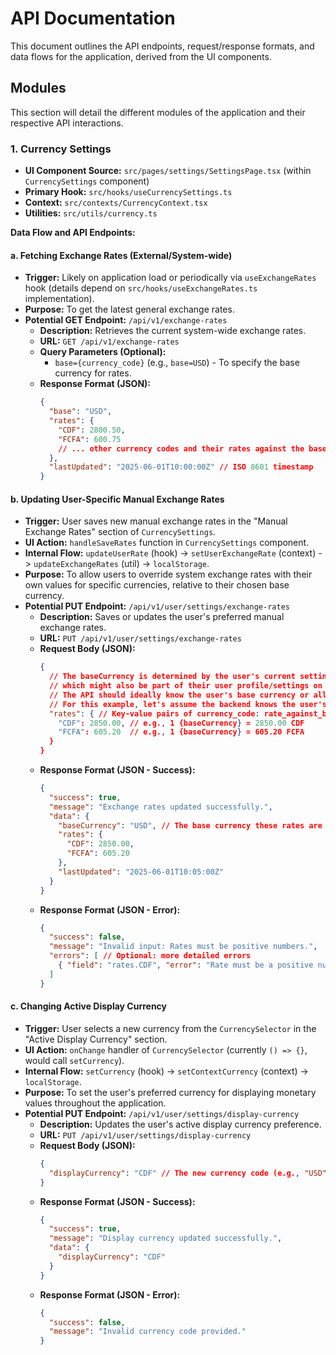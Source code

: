 # API Documentation

This document outlines the API endpoints, request/response formats, and data flows for the application, derived from the UI components.

## Modules

This section will detail the different modules of the application and their respective API interactions.

### 1. Currency Settings

*   **UI Component Source:** `src/pages/settings/SettingsPage.tsx` (within `CurrencySettings` component)
*   **Primary Hook:** `src/hooks/useCurrencySettings.ts`
*   **Context:** `src/contexts/CurrencyContext.tsx`
*   **Utilities:** `src/utils/currency.ts`

**Data Flow and API Endpoints:**

#### a. Fetching Exchange Rates (External/System-wide)

*   **Trigger:** Likely on application load or periodically via `useExchangeRates` hook (details depend on `src/hooks/useExchangeRates.ts` implementation).
*   **Purpose:** To get the latest general exchange rates.
*   **Potential GET Endpoint:** `/api/v1/exchange-rates`
    *   **Description:** Retrieves the current system-wide exchange rates.
    *   **URL:** `GET /api/v1/exchange-rates`
    *   **Query Parameters (Optional):**
        *   `base={currency_code}` (e.g., `base=USD`) - To specify the base currency for rates.
    *   **Response Format (JSON):**
        ```json
        {
          "base": "USD",
          "rates": {
            "CDF": 2800.50,
            "FCFA": 600.75
            // ... other currency codes and their rates against the base
          },
          "lastUpdated": "2025-06-01T10:00:00Z" // ISO 8601 timestamp
        }
        ```

#### b. Updating User-Specific Manual Exchange Rates

*   **Trigger:** User saves new manual exchange rates in the "Manual Exchange Rates" section of `CurrencySettings`.
*   **UI Action:** `handleSaveRates` function in `CurrencySettings` component.
*   **Internal Flow:** `updateUserRate` (hook) -> `setUserExchangeRate` (context) -> `updateExchangeRates` (util) -> `localStorage`.
*   **Purpose:** To allow users to override system exchange rates with their own values for specific currencies, relative to their chosen base currency.
*   **Potential PUT Endpoint:** `/api/v1/user/settings/exchange-rates`
    *   **Description:** Saves or updates the user's preferred manual exchange rates.
    *   **URL:** `PUT /api/v1/user/settings/exchange-rates`
    *   **Request Body (JSON):**
        ```json
        {
          // The baseCurrency is determined by the user's current setting,
          // which might also be part of their user profile/settings on the backend.
          // The API should ideally know the user's base currency or allow it to be specified if necessary.
          // For this example, let's assume the backend knows the user's base currency.
          "rates": { // Key-value pairs of currency_code: rate_against_base_currency
            "CDF": 2850.00, // e.g., 1 {baseCurrency} = 2850.00 CDF
            "FCFA": 605.20  // e.g., 1 {baseCurrency} = 605.20 FCFA
          }
        }
        ```
    *   **Response Format (JSON - Success):**
        ```json
        {
          "success": true,
          "message": "Exchange rates updated successfully.",
          "data": {
            "baseCurrency": "USD", // The base currency these rates are relative to
            "rates": {
              "CDF": 2850.00,
              "FCFA": 605.20
            },
            "lastUpdated": "2025-06-01T10:05:00Z"
          }
        }
        ```
    *   **Response Format (JSON - Error):**
        ```json
        {
          "success": false,
          "message": "Invalid input: Rates must be positive numbers.",
          "errors": [ // Optional: more detailed errors
            { "field": "rates.CDF", "error": "Rate must be a positive number." }
          ]
        }
        ```

#### c. Changing Active Display Currency

*   **Trigger:** User selects a new currency from the `CurrencySelector` in the "Active Display Currency" section.
*   **UI Action:** `onChange` handler of `CurrencySelector` (currently `() => {}`, would call `setCurrency`).
*   **Internal Flow:** `setCurrency` (hook) -> `setContextCurrency` (context) -> `localStorage`.
*   **Purpose:** To set the user's preferred currency for displaying monetary values throughout the application.
*   **Potential PUT Endpoint:** `/api/v1/user/settings/display-currency`
    *   **Description:** Updates the user's active display currency preference.
    *   **URL:** `PUT /api/v1/user/settings/display-currency`
    *   **Request Body (JSON):**
        ```json
        {
          "displayCurrency": "CDF" // The new currency code (e.g., "USD", "CDF", "FCFA")
        }
        ```
    *   **Response Format (JSON - Success):**
        ```json
        {
          "success": true,
          "message": "Display currency updated successfully.",
          "data": {
            "displayCurrency": "CDF"
          }
        }
        ```
    *   **Response Format (JSON - Error):**
        ```json
        {
          "success": false,
          "message": "Invalid currency code provided."
        }
        ```

